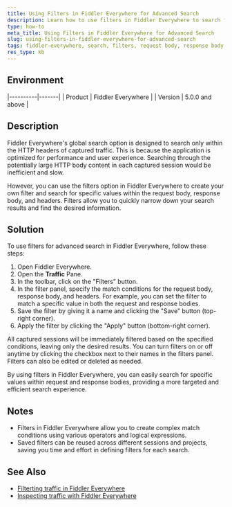 ```yaml
---
title: Using Filters in Fiddler Everywhere for Advanced Search
description: Learn how to use filters in Fiddler Everywhere to search for specific values within request and response bodies and headers.
type: how-to
meta_title: Using Filters in Fiddler Everywhere for Advanced Search
slug: using-filters-in-fiddler-everywhere-for-advanced-search
tags: fiddler-everywhere, search, filters, request body, response body, headers
res_type: kb
---
```


## Environment

|----------|-------|
| Product  | Fiddler Everywhere |
| Version  | 5.0.0 and above |

## Description

Fiddler Everywhere's global search option is designed to search only within the HTTP headers of captured traffic. This is because the application is optimized for performance and user experience. Searching through the potentially large HTTP body content in each captured session would be inefficient and slow.

However, you can use the filters option in Fiddler Everywhere to create your own filter and search for specific values within the request body, response body, and headers. Filters allow you to quickly narrow down your search results and find the desired information.

## Solution

To use filters for advanced search in Fiddler Everywhere, follow these steps:

1. Open Fiddler Everywhere.
1. Open the **Traffic** Pane.
1. In the toolbar, click on the "Filters" button.
1. In the filter panel, specify the match conditions for the request body, response body, and headers. For example, you can set the filter to match a specific value in both the request and response bodies.
1. Save the filter by giving it a name and clicking the "Save" button (top-right corner).
1. Apply the filter by clicking the "Apply" button (bottom-right corner).

All captured sessions will be immediately filtered based on the specified conditions, leaving only the desired results. You can turn filters on or off anytime by clicking the checkbox next to their names in the filters panel. Filters can also be edited or deleted as needed.

By using filters in Fiddler Everywhere, you can easily search for specific values within request and response bodies, providing a more targeted and efficient search experience.

## Notes

- Filters in Fiddler Everywhere allow you to create complex match conditions using various operators and logical expressions.
- Saved filters can be reused across different sessions and projects, saving you time and effort in defining filters for each search.

## See Also
- [Filterting traffic in Fiddler Everywhere](https://docs.telerik.com/fiddler-everywhere/modify-and-filter-traffic/filter-traffic)
- [Inspecting traffic with Fiddler Everywhere](https://docs.telerik.com/fiddler-everywhere/inspect-traffic/inspect-traffic)
